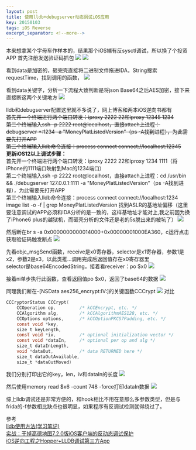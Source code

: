 ```yaml
---
layout: post
title: 使用lldb+debugserver动态调试iOS应用
key: 20150103
tags: iOS Reverse
excerpt_separator: <!--more-->
---
```

本来想拿某个字母车作样本的，结果那个iOS端有反sysctl调试，所以换了个投资APP
首先注册发送验证码抓包<!--more-->
![](https://raw.githubusercontent.com/la0s/la0s.github.io/master/screenshots/20181223.1.png)
![](https://raw.githubusercontent.com/la0s/la0s.github.io/master/screenshots/20181223.2.png)

看到data是加密的，砸完壳直接将二进制文件拖进IDA，String搜索requestTime，找到调用的函数，
![](https://raw.githubusercontent.com/la0s/la0s.github.io/master/screenshots/20181223.3.png)

看到data关键字，分析一下流程大致判断是将json Base64之后AES加密，接下来直接断这两个关键地方
![](https://raw.githubusercontent.com/la0s/la0s.github.io/master/screenshots/20181223.4.png)

lldb和debugserver配置这里就不多说了，网上博客和两本iOS逆向书都有  
~~首先开一个终端进行两个端口转发：iproxy 2222 22和iproxy 12345 1234~~  
~~第二个终端输入ssh -p 2222 root@localhost，直接attach上进程：debugserver *:1234 -a "MoneyPlatListedVersion"（ps -A找到进程），为此需要先打开APP~~  
~~第三个终端输入lldb命令连接：process connect connect://localhost:12345~~  
**更新iOS12以上调试步骤：**  
首先开一个终端进行两个端口转发：iproxy 2222 22和iproxy 1234 1111（将iPhone的1111端口映射到Mac的1234端口）  
第二个终端输入ssh -p 2222 root@localhost，直接attach上进程：cd /usr/bin && ./debugserver 127.0.0.1:1111 -a "MoneyPlatListedVersion"（ps -A找到进程），为此需要先打开APP  
第三个终端输入lldb命令连接：process connect connect://localhost:1234  
image list -o -f | grep MoneyPlatListedVersion 找到ASLR的基地址偏移（这里要注意调试的APP必须和IDA分析的是一致的，这样基地址才能对上,我之前因为换了iPhone6 plus的越狱机，而砸壳分析的文件还是老的5s脱出来的被坑了）
![](https://raw.githubusercontent.com/la0s/la0s.github.io/master/screenshots/20181223.5.png)

然后断在br s -a 0x0000000000014000+0x00000001000EA360，c运行点击获取验证码触发断点
![](https://raw.githubusercontent.com/la0s/la0s.github.io/master/screenshots/20181223.6.png)

先看objc_msgSend函数，receive是x0寄存器，selector是x1寄存器，参数1是x2，参数2是x3，以此类推...调用完成后返回值存在x0寄存器里  
selector是base64EncodedString，接着看receiver：po $x0
![](https://raw.githubusercontent.com/la0s/la0s.github.io/master/screenshots/20181223.7.png)

接着ni单步执行此函数，查看返回值po $x0，返回了base64的数据
![](https://raw.githubusercontent.com/la0s/la0s.github.io/master/screenshots/20181223.8.png)

同理我们断在-[NSData aes256_encrypt:IV:]的关键函数CCCrypt
![](https://raw.githubusercontent.com/la0s/la0s.github.io/master/screenshots/20181223.9.png)
对比
```objective-c
CCCryptorStatus CCCrypt(
    CCOperation op,         /* kCCEncrypt, etc. */
    CCAlgorithm alg,        /* kCCAlgorithmAES128, etc. */
    CCOptions options,      /* kCCOptionPKCS7Padding, etc. */
    const void *key,
    size_t keyLength,
    const void *iv,         /* optional initialization vector */
    const void *dataIn,     /* optional per op and alg */
    size_t dataInLength,
    void *dataOut,          /* data RETURNED here */
    size_t dataOutAvailable,
    size_t *dataOutMoved)
```
我们分别打印出它的key，len，iv和dataIn的长度
![](https://raw.githubusercontent.com/la0s/la0s.github.io/master/screenshots/20181223.10.png)

然后使用memory read $x6 -count 748 -force打印dataIn数据
![](https://raw.githubusercontent.com/la0s/la0s.github.io/master/screenshots/20181223.11.png)

综上lldb调试还是非常方便的，和hook相比不用在意那么多参数类型，但是与frida的-f参数相比缺点也很明显，如果程序有反调试检测就得绕过了。

参考  
[lldb使用方法(学习笔记)](https://bbs.pediy.com/thread-212731.htm)  
[实战：干掉高德地图7.2.0版iOS客户端的反动态调试保护](http://www.iosre.com/t/7-2-0-ios/770)  
[iOS逆向工程之Hopper+LLDB调试第三方App](https://www.cnblogs.com/ludashi/p/5730338.html)
